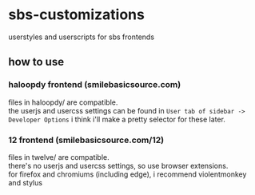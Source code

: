 # sbs-customizations
userstyles and userscripts for sbs frontends

## how to use

### haloopdy frontend (smilebasicsource.com)
files in haloopdy/ are compatible.  
the userjs and usercss settings can be found in `User tab of sidebar -> Developer Options`
i think i'll make a pretty selector for these later.

### 12 frontend (smilebasicsource.com/12)
files in twelve/ are compatible.  
there's no userjs and usercss settings, so use browser extensions.  
for firefox and chromiums (including edge), i recommend violentmonkey and stylus
